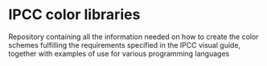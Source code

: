 # IPCC color libraries
Repository containing all the information needed on how to create the color schemes fulfilling the requirements specified in the IPCC visual guide, together with examples of use for various programming languages
